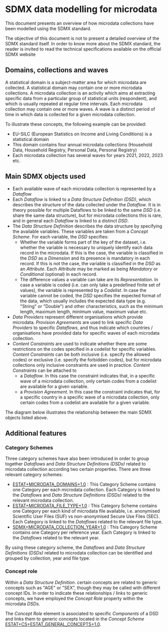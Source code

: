 # SDMX data modelling for microdata

This document presents an overview of how microdata collections have been modelled using the SDMX standard.

The objective of this document is not to present a detailed overview of the SDMX standard itself. In order to know more about the SDMX standard, the reader is invited to read the technical specifications available on the official SDMX website 

## Domains, collections and waves

A statistical domain is a subject-matter area for which microdata are collected.
A statistical domain may contain one or more microdata collections. A microdata collection is an activity which aims at extracting specific data from a particular group of statistical units (respondent), and which is usually repeated at regular time intervals.
Each microdata collection may contain one or more waves. A wave is a distinct period of time in which data is collected for a given microdata collection.

To illustrate these concepts, the following example can be provided:
- EU-SILC (European Statistics on Income and Living Conditions) is a statistical domain
- This domain contains four annual microdata collections (Household Data, Household Registry, Personal Data, Personal Registry)
- Each microdata collection has several waves for years 2021, 2022, 2023 etc. 

## Main SDMX objects used

- Each available wave of each microdata collection is represented by a *Dataflow*
- Each *Dataflow* is linked to a *Data Structure Definition (DSD)*, which describes the structure of the data collected under the *Dataflow*. It is in theory possible for multiple Dataflows to be linked to the same *DSD* (i.e. share the same data structure), but for microdata collections this is rare, and in general each *Dataflow* is linked to a distinct *DSD*.
- The *Data Structure Definition* describes the data structure by specifying the available variables. These variables are taken from a *Concept Scheme*. For each variable, the *DSD* specifies:
  - Whether the variable forms part of the key of the dataset, i.e. whether the variable is necessary to uniquely identify each data record in the microdata. If this is the case, the variable is classified in the *DSD* as a *Dimension* and its presence is mandatory in each record. If this is not the case, the variable is classified in the *DSD* as an *Attribute*. Each *Attribute* may be marked as being *Mandatory* or *Conditional* (optional) in each record.
  - The difference values a variable can take are its *Representation*. In case a variable is coded (i.e. can only take a predefined finite set of values), the variable is represented by a *Codelist*. In case the variable cannot be coded, the *DSD* specifies the expected format of the data, which usually includes the expected data type (e.g. "String" or "Double") and other characteristics, such as the minimum length, maximum length, minimum value, maximum value etc.
- *Data Providers* represent different organisations which provide microdata. *Provision Agreements* are used to link specific *Data Providers* to specific *Dataflows*, and thus indicate which countries / organisations have provided data for specific waves of each microdata collection.
- *Content Constraints* are used to indicate whether there are some restrictions on the codes specified in a codelist for specific variables. *Content Constraints* can be both inclusive (i.e. specify the allowed codes) or exclusive (i.e. specify the forbidden codes), but for microdata collections only inclusive constraints are used in practice. *Content Constraints* can be attached to
  - a *Dataflow*. In this case the constraint indicates that, in a specific wave of a microdata collection, only certain codes from a codelist are available for a given variable.
  - a *Provision Agreement*. In this case the constraint indicates that, for a specific country in a specific wave of a microdata collection, only certain codes from a codelist are available for a given variable.
 
The diagram below illustrates the relationship between the main SDMX objects listed above.

## Additional features

### Category Schemes
Three category schemes have also been introduced in order to group together *Dataflows* and *Data Structure Definitions (DSDs)* related to microdata collection according two certain properties. There are three relevant category schemes:

- [ESTAT+MICRODATA_DOMAINS+1.0](https://webgate.acceptance.ec.europa.eu/fusionregistry/items/categoryscheme.html?urn=urn:sdmx:org.sdmx.infomodel.categoryscheme.CategoryScheme=ESTAT:MICRODATA_DOMAINS(1.0)) : This Category Scheme contains one Category per each microdata collection. Each Category is linked to the *Dataflows* and *Data Structure Definitions (DSDs)* related to the relevant microdata collection.
- [ESTAT+MICRODATA_FILE_TYPE+1.0](https://webgate.acceptance.ec.europa.eu/fusionregistry/items/categoryscheme.html?urn=urn:sdmx:org.sdmx.infomodel.categoryscheme.CategoryScheme=ESTAT:MICRODATA_FILE_TYPE(1.0)) : This Category Scheme contains one Category per each kind of microdata file available, i.e. anonymised Scientific User Files (SUF) vs non-anonymised Secure Use Files (SEC). Each Category is linked to the *Dataflows* related to the relevant file type.
- [SDMX+MICRODATA_COLLECTION_YEAR+1.0](https://webgate.acceptance.ec.europa.eu/fusionregistry/items/categoryscheme.html?urn=urn:sdmx:org.sdmx.infomodel.categoryscheme.CategoryScheme=SDMX:MICRODATA_COLLECTION_YEAR(1.0)) : This Category Scheme contains one Category per reference year. Each Category is linked to the *Dataflows* related to the relevant year.

By using these category scheme, the *Dataflows* and *Data Structure Definitions (DSDs)* related to microdata collection can be identified and grouped by collection, year and file type.

### Concept role
Within a *Data Structure Definition*. certain concepts are related to generic concepts such as "AGE" or "SEX", though they may be called with different concept IDs. In order to indicate these relationships / links to generic concepts, we have employed the *Concept Role* property within the microdata *DSDs*.

The *Concept Role* element is associated to specific *Components* of a DSD and links them to generic concepts located in the *Concept Scheme* [ESTAT+CS+ESTAT_GENERAL_CONCEPTS+1.0](https://webgate.acceptance.ec.europa.eu/fusionregistry/items/conceptscheme.html?urn=urn:sdmx:org.sdmx.infomodel.conceptscheme.ConceptScheme=ESTAT:CS_ESTAT_GENERAL_CONCEPTS(1.0)).


